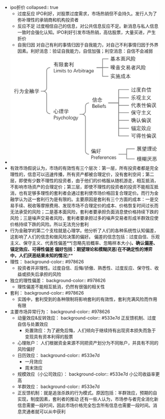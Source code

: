 - ipo折价
  collapsed:: true
	- 过度反应
	  IPO利好，对股票过度需求，市场热销但不会持久。发行人为了弥补理性的承销商和机构投资者
	- 反应不足
	  过度相信自己的信息，对公共信息反应不足。新消息与私人信息一致时会强化认知。IPO利好引发市场热销，高估股票，大量买进，产生折价
	- 自我归因
	  对自己有利的事情归因于自我能力，对自己不利事情归因于外界因素。利好消息：验证自我能力，自信加强；利空消息：自信不会减弱
- ![image.png](../assets/image_1664524130720_0.png)
- 有效市场假说认为，市场的有效性有三个层次：第一层，所有投资者都是完全理性的，信息可以迅速传播，所有资产都被合理定价，没有套利空间；第二层，即使有少数不理性的投资者，由于他们的价格服从随机游走，相互抵消，不影响市场资产的合理定价；第三层，即使不理性的投资者的投资不能相互抵消，也有足够多理性的套利者会通过套利使市场价格回复合理定价。而行为金融学认为这一套利行为是有限的。主要原因是套利有三个方面的成本：一是交易手续、税收等摩擦费用、发现市场不合理定价的成本、价格恢复时间过长而无法承受的风险；二是基本面风险，套利者要承担负面消息使价格持续下跌的风险；三是噪声交易者风险，套利者要承担过多的噪声交易者形成羊群效应使价格持续下跌的风险。所以无法充分套利
- 行为金融学的第二个支柱就是心理学。他分析了人们的各种系统性认知偏差，这影响了人们的信念和做风险决策的偏好。
  偏差的信念包括：过度自信、乐观主义、保守主义、代表性偏差**⌈忽略先验概率、忽略样本大小⌋**、确认偏差、锚定效应、可得性偏差
  偏好包括：期望理论和模糊厌恶**⌈**在不确定性的博弈中，人们厌恶结果未知的情况**⌋**
- 理性：
  background-color:: #978626
	- 投资者并非理性。过度自信、后悔/骄傲、熟悉性、过度反应、保守性、收益或损失后承担的风险
- 独立的理性偏差：
  background-color:: #978626
	- 理性偏差不能相互抵消，仍然有很强的相关性
- 套利：
  background-color:: #978626
	- 实践中，套利受到的各种限制将影响套利的有效性，套利充满风险而作用有限
- 主要市场异常行为：
  background-color:: #978626
	- 动量效应&反转效应：
	  background-color:: #533e7d
	  正反馈机制、过度自信与处置效应
	  * 处置效应：为了避免后悔，人们倾向于继续持有出现资本损失而急于变现具有资本利得的股票
	- 心理账户：
	  人们根据资金来源不同把资产划分为不同账户，并具有不同的风险偏好
	- 日历效应：
	  background-color:: #533e7d
	  * 一月效应
	  * 周末效应
	- 规模效应（小公司效应）：
	  background-color:: #533e7d
	  小公司收益率更高
	- 羊群效应：
	  background-color:: #533e7d
	- 正反馈机制：就是追涨杀跌的行为模式。原因包括：羊群效应，预期的自实现，制度因素，套利者的推动
	  还有一些人认为，市场参与者完全消化新信息需要一段时间，因此市场价格完全包含所有信息也需要一段时间。消息灵通者就可以从中获利